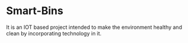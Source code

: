 # Smart-Bins
It is an IOT based project intended to make the environment healthy and clean by incorporating technology in it. 
